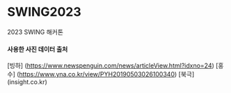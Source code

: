# SWING2023
2023 SWING 해커톤

#### 사용한 사진 데이터 출처
[빙하] (https://www.newspenguin.com/news/articleView.html?idxno=24)
[홍수] (https://www.yna.co.kr/view/PYH20190503026100340)
[북극] (insight.co.kr)
